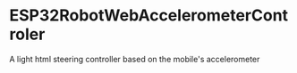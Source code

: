 # ESP32RobotWebAccelerometerControler
A light html steering controller based on the mobile's accelerometer
